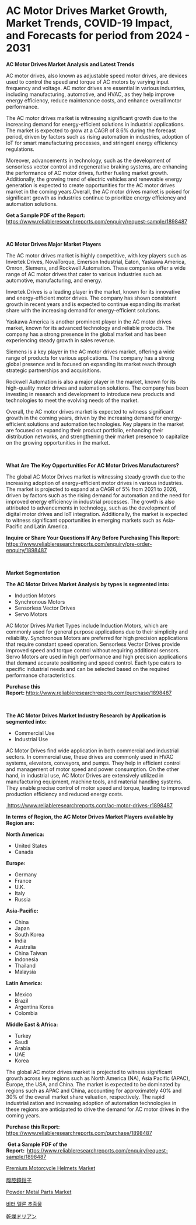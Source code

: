 <p><h1>AC Motor Drives Market Growth, Market Trends, COVID-19 Impact, and Forecasts for period from 2024 - 2031</h1></p><p><strong>AC Motor Drives Market Analysis and Latest Trends</strong></p>
<p><p>AC motor drives, also known as adjustable speed motor drives, are devices used to control the speed and torque of AC motors by varying input frequency and voltage. AC motor drives are essential in various industries, including manufacturing, automotive, and HVAC, as they help improve energy efficiency, reduce maintenance costs, and enhance overall motor performance.</p><p>The AC motor drives market is witnessing significant growth due to the increasing demand for energy-efficient solutions in industrial applications. The market is expected to grow at a CAGR of 8.6% during the forecast period, driven by factors such as rising automation in industries, adoption of IoT for smart manufacturing processes, and stringent energy efficiency regulations.</p><p>Moreover, advancements in technology, such as the development of sensorless vector control and regenerative braking systems, are enhancing the performance of AC motor drives, further fueling market growth. Additionally, the growing trend of electric vehicles and renewable energy generation is expected to create opportunities for the AC motor drives market in the coming years.Overall, the AC motor drives market is poised for significant growth as industries continue to prioritize energy efficiency and automation solutions.</p></p>
<p><strong>Get a Sample PDF of the Report:&nbsp;</strong> <a href="https://www.reliableresearchreports.com/enquiry/request-sample/1898487">https://www.reliableresearchreports.com/enquiry/request-sample/1898487</a></p>
<p>&nbsp;</p>
<p><strong>AC Motor Drives Major Market Players</strong></p>
<p><p>The AC motor drives market is highly competitive, with key players such as Invertek Drives, NovaTorque, Emerson Industrial, Eaton, Yaskawa America, Omron, Siemens, and Rockwell Automation. These companies offer a wide range of AC motor drives that cater to various industries such as automotive, manufacturing, and energy.</p><p>Invertek Drives is a leading player in the market, known for its innovative and energy-efficient motor drives. The company has shown consistent growth in recent years and is expected to continue expanding its market share with the increasing demand for energy-efficient solutions.</p><p>Yaskawa America is another prominent player in the AC motor drives market, known for its advanced technology and reliable products. The company has a strong presence in the global market and has been experiencing steady growth in sales revenue.</p><p>Siemens is a key player in the AC motor drives market, offering a wide range of products for various applications. The company has a strong global presence and is focused on expanding its market reach through strategic partnerships and acquisitions.</p><p>Rockwell Automation is also a major player in the market, known for its high-quality motor drives and automation solutions. The company has been investing in research and development to introduce new products and technologies to meet the evolving needs of the market.</p><p>Overall, the AC motor drives market is expected to witness significant growth in the coming years, driven by the increasing demand for energy-efficient solutions and automation technologies. Key players in the market are focused on expanding their product portfolio, enhancing their distribution networks, and strengthening their market presence to capitalize on the growing opportunities in the market.</p></p>
<p>&nbsp;</p>
<p><strong>What Are The Key Opportunities For AC Motor Drives Manufacturers?</strong></p>
<p><p>The global AC Motor Drives market is witnessing steady growth due to the increasing adoption of energy-efficient motor drives in various industries. The market is projected to expand at a CAGR of 5% from 2021 to 2026, driven by factors such as the rising demand for automation and the need for improved energy efficiency in industrial processes. The growth is also attributed to advancements in technology, such as the development of digital motor drives and IoT integration. Additionally, the market is expected to witness significant opportunities in emerging markets such as Asia-Pacific and Latin America.</p></p>
<p><strong>Inquire or Share Your Questions If Any Before Purchasing This Report:</strong> <a href="https://www.reliableresearchreports.com/enquiry/pre-order-enquiry/1898487">https://www.reliableresearchreports.com/enquiry/pre-order-enquiry/1898487</a></p>
<p>&nbsp;</p>
<p><strong>Market Segmentation</strong></p>
<p><strong>The AC Motor Drives Market Analysis by types is segmented into:</strong></p>
<p><ul><li>Induction Motors</li><li>Synchronous Motors</li><li>Sensorless Vector Drives</li><li>Servo Motors</li></ul></p>
<p><p>AC Motor Drives Market Types include Induction Motors, which are commonly used for general purpose applications due to their simplicity and reliability. Synchronous Motors are preferred for high precision applications that require constant speed operation. Sensorless Vector Drives provide improved speed and torque control without requiring additional sensors. Servo Motors are used in high performance and high precision applications that demand accurate positioning and speed control. Each type caters to specific industrial needs and can be selected based on the required performance characteristics.</p></p>
<p><strong>Purchase this Report:&nbsp;</strong><a href="https://www.reliableresearchreports.com/purchase/1898487">https://www.reliableresearchreports.com/purchase/1898487</a></p>
<p>&nbsp;</p>
<p><strong>The AC Motor Drives Market Industry Research by Application is segmented into:</strong></p>
<p><ul><li>Commercial Use</li><li>Industrial Use</li></ul></p>
<p><p>AC Motor Drives find wide application in both commercial and industrial sectors. In commercial use, these drives are commonly used in HVAC systems, elevators, conveyors, and pumps. They help in efficient control and management of motor speed and power consumption. On the other hand, in industrial use, AC Motor Drives are extensively utilized in manufacturing equipment, machine tools, and material handling systems. They enable precise control of motor speed and torque, leading to improved production efficiency and reduced energy costs.</p></p>
<p><a href="https://www.reliableresearchreports.com/ac-motor-drives-r1898487">&nbsp;https://www.reliableresearchreports.com/ac-motor-drives-r1898487</a></p>
<p><strong>In terms of Region, the AC Motor Drives Market Players available by Region are:</strong></p>
<p>
    <p> <strong> North America: </strong>
        <ul>
            <li>United States</li>
            <li>Canada</li>
        </ul>
        </p> 
    <p> <strong> Europe: </strong>
        <ul>
            <li>Germany</li>
            <li>France</li>
            <li>U.K.</li>
            <li>Italy</li>
            <li>Russia</li>
        </ul>
        </p> 
    <p> <strong> Asia-Pacific: </strong>
        <ul>
            <li>China</li>
            <li>Japan</li>
            <li>South Korea</li>
            <li>India</li>
            <li>Australia</li>
            <li>China Taiwan</li>
            <li>Indonesia</li>
            <li>Thailand</li>
            <li>Malaysia</li>
        </ul>
        </p> 
    <p> <strong> Latin America: </strong>
        <ul>
            <li>Mexico</li>
            <li>Brazil</li>
            <li>Argentina Korea</li>
            <li>Colombia</li>
        </ul>
        </p> 
    <p> <strong> Middle East & Africa: </strong>
        <ul>
            <li>Turkey</li>
            <li>Saudi</li>
            <li>Arabia</li>
            <li>UAE</li>
            <li>Korea</li>
        </ul>
    </p>
    </p>
<p><p>The global AC motor drives market is projected to witness significant growth across key regions such as North America (NA), Asia Pacific (APAC), Europe, the USA, and China. The market is expected to be dominated by regions such as APAC and China, accounting for approximately 40% and 30% of the overall market share valuation, respectively. The rapid industrialization and increasing adoption of automation technologies in these regions are anticipated to drive the demand for AC motor drives in the coming years.</p></p>
<p><strong>Purchase this Report: </strong><a href="https://www.reliableresearchreports.com/purchase/1898487">https://www.reliableresearchreports.com/purchase/1898487</a></p>
<p>&nbsp;<strong>Get a Sample PDF of the Report:&nbsp;&nbsp;</strong><a href="https://www.reliableresearchreports.com/enquiry/request-sample/1898487">https://www.reliableresearchreports.com/enquiry/request-sample/1898487</a></p>
<p><strong></strong></p>
<p><p><a href="https://www.linkedin.com/pulse/premium-motorcycle-helmets-market-dynamics-2024-2031-kxxlf?trackingId=C5IQRld5Rz%2FgPXqfl6pZIQ%3D%3D">Premium Motorcycle Helmets Market</a></p><p><a href="https://medium.com/@sheilabruen2023/%E8%85%B9%E8%85%94%E9%8F%A1%E7%94%A8%E9%89%97%E5%AD%90%E5%B8%82%E5%A0%B4%E3%81%AF-%E5%B8%82%E5%A0%B4%E3%82%B7%E3%82%A7%E3%82%A2-%E5%B8%82%E5%A0%B4%E3%83%88%E3%83%AC%E3%83%B3%E3%83%89-%E3%81%9D%E3%81%97%E3%81%A6%E5%B8%82%E5%A0%B4%E6%88%90%E9%95%B7%E3%81%AB%E9%96%A2%E3%81%99%E3%82%8B%E6%83%85%E5%A0%B1%E3%82%92%E6%8F%90%E4%BE%9B%E3%81%97%E3%81%A6%E3%81%84%E3%81%BE%E3%81%99-82c38a2c6b9f">腹腔鏡鉗子</a></p><p><a href="https://issuu.com/reportprime-2/docs/powder-metal-parts-market-size-2030.pptx">Powder Metal Parts Market</a></p><p><a href="https://github.com/hzumrdvas204296/Market-Research-Report-List-1/blob/main/554438920257.md">비터 멜론 추출물</a></p><p><a href="https://github.com/luffiazaza/Market-Research-Report-List-1/blob/main/684962822095.md">乾燥ドリアン</a></p></p>